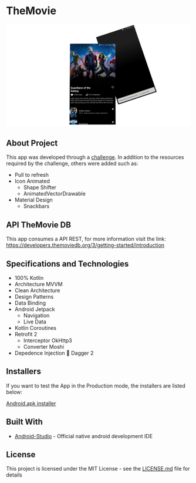 # TheMovie

![Preview-Screens](screenshotTheMovie.png)

## About Project

This app was developed through a [challenge](file:///C:/Users/rafae/Downloads/Desafio%20M2y%20Android%20%20(1).pdf). In addition to the resources required by the challenge, others were added such as:
- Pull to refresh
- Icon Animated
  * Shape Shifter
  * AnimatedVectorDrawable
- Material Design
  * Snackbars

## API TheMovie DB

This app consumes a API REST, for more information visit the link: https://developers.themoviedb.org/3/getting-started/introduction


## Specifications and Technologies

- 100% Kotlin 
- Architecture MVVM
- Clean Architecture
- Design Patterns
- Data Binding
- Android Jetpack 
  * Navigation
  * Live Data
- Kotlin Coroutines
- Retrofit 2  
  * Interceptor OkHttp3
  * Converter Moshi
- Depedence Injection :syringe: Dagger 2


## Installers

If you want to test the App in the Production mode, the installers are listed below:

[Android.apk installer](https://drive.google.com/file/d/1o3iSaSDMwblOvbk6vJTWFJADyagZUGWq/view?usp=sharing)


## Built With

- [Android-Studio](https://developer.android.com/studio/preview?hl=pt) - Official native android development IDE


## License

This project is licensed under the MIT License - see the [LICENSE.md](https://github.com/steniowagner/mindCast/blob/master/LICENSE) file for details

 


 

 
